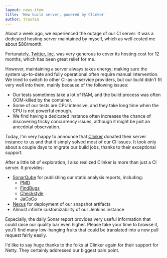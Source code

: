 ```yaml
---
layout: news-item
title: 'New build server, powered by Clinker'
author: trustin
---
```


About a week ago, we experienced the outage of our CI server.  It was a dedicated hosting server maintained by myself, which as well costed me about $80/month.

Fortunately, [Twitter, Inc.](https://engineering.twitter.com/) was very generous to cover its hosting cost for 12 months, which has been great relief for me.

However, maintaining a server always takes energy; making sure the system up-to-date and fully operational often require manual intervention.  We tried to switch to other CI-as-a-service providers, but our build didn't fit very well into them, mainly because of the following issues:

* Our tests sometimes take a lot of RAM, and the build process was often OOM-killed by the container.
* Some of our tests are CPU intensive, and they take long time when the CPU is not powerful enough.
* We find having a dedicated instance often increases the chance of discovering tricky concurrency issues, although it might be just an anecdotal observation.

Today, I'm very happy to announce that [Clinker](http://clinkerhq.com/) donated their server instance to us and that it simply solved most of our CI issues.  It took only about a couple days to migrate our build jobs, thanks to their exceptional support.

After a little bit of exploration, I also realized Clinker is more than just a CI server.  It provides:

* [SonarQube](http://www.sonarqube.org/) for publishing our static analysis reports, including:
  * [PMD](http://pmd.sourceforge.net/)
  * [FindBugs](http://findbugs.sourceforge.net/)
  * [Checkstyle](http://checkstyle.sourceforge.net/)
  * [JaCoCo](http://www.eclemma.org/jacoco/)
* [Nexus](http://www.sonatype.org/nexus/) for deployment of our snapshot artifacts
* Almost infinite customizability of our Jenkins instance

Especially, the daily Sonar report provides very useful information that could raise our quality bar even higher.  Please take your time to browse it, you'll find many low-hanging fruits that could be translated into a new pull request fairly easily.

I'd like to say huge thanks to the folks at Clinker again for their support for Netty.  They certainly addressed our biggest pain point.
